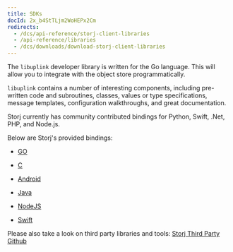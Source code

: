 ```yaml
---
title: SDKs
docId: 2x_b4StTLjm2WoHEPx2Cm
redirects:
  - /dcs/api-reference/storj-client-libraries
  - /api-reference/libraries
  - /dcs/downloads/download-storj-client-libraries
---
```


The `libuplink` developer library is written for the Go language. This will allow you to integrate with the object store programmatically.

`libuplink` contains a number of interesting components, including pre-written code and subroutines, classes, values or type specifications, message templates, configuration walkthroughs, and great documentation.

Storj currently has community contributed bindings for Python, Swift, .Net, PHP, and Node.js.

Below are Storj's provided bindings:

- [GO](https://github.com/storj/uplink)

- [C](https://github.com/storj/uplink-c)

- [Android](https://github.com/storj/uplink-android)

- [Java](https://github.com/storj/uplink-java)

- [NodeJS](https://www.npmjs.com/package/uplink-nodejs)

- [Swift](https://github.com/storj-thirdparty/uplink-swift)

Please also take a look on third party libraries and tools: [Storj Third Party Github](https://github.com/storj-thirdparty)
